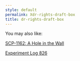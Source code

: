 ```yaml
---
style: default
permalink: Xdr-rights-draft-box
title: dr-rights-draft-box
---
```

You may also like:

[SCP-1162: A Hole in the Wall](http://scp-wiki.net/scp-1162)

[Experiment Log 826](http://scp-wiki.net/experiment-log-826)
